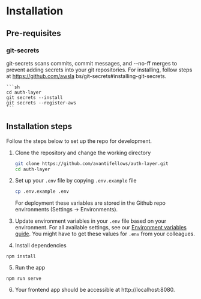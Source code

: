 # Installation

## Pre-requisites

### git-secrets
git-secrets scans commits, commit messages, and --no-ff merges to prevent adding secrets into your git repositories.
For installing, follow steps at https://github.com/awsla bs/git-secrets#installing-git-secrets.

    ```sh
    cd auth-layer
    git secrets --install
    git secrets --register-aws
    ```

## Installation steps
Follow the steps below to set up the repo for development.
1. Clone the repository and change the working directory
    ```sh
    git clone https://github.com/avantifellows/auth-layer.git
    cd auth-layer
    ```
    
2. Set up your `.env` file by copying `.env.example` file
    ```sh
    cp .env.example .env
    ```
    
    For deployment these variables are stored in the Github repo environments (Settings -> Environments).

3. Update environment variables in your `.env` file based on your environment. For all available settings, see our [Environment variables guide](ENV.md). You might have to get these values for `.env` from your colleagues. 

4. Install dependencies
```
npm install
```

5. Run the app
```
npm run serve
```

6. Your frontend app should be accessible at http://localhost:8080.